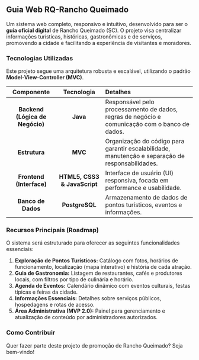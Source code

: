 ## **Guia Web RQ-Rancho Queimado**

Um sistema web completo, responsivo e intuitivo, desenvolvido para ser o **guia oficial digital** de Rancho Queimado (SC). O projeto visa centralizar informações turísticas, históricas, gastronômicas e de serviços, promovendo a cidade e facilitando a experiência de visitantes e moradores.

### **Tecnologias Utilizadas**

Este projeto segue uma arquitetura robusta e escalável, utilizando o padrão **Model-View-Controller (MVC)**.

| Componente | Tecnologia | Detalhes |
| :---: | :---: | :--- |
| **Backend (Lógica de Negócio)** | **Java** | Responsável pelo processamento de dados, regras de negócio e comunicação com o banco de dados. |
| **Estrutura** | **MVC** | Organização do código para garantir escalabilidade, manutenção e separação de responsabilidades. |
| **Frontend (Interface)** | **HTML5, CSS3 & JavaScript** | Interface de usuário (UI) responsiva, focada em performance e usabilidade. |
| **Banco de Dados** | **PostgreSQL** | Armazenamento de dados de pontos turísticos, eventos e informações. |

### **Recursos Principais (Roadmap)**

O sistema será estruturado para oferecer as seguintes funcionalidades essenciais:

1.  **Exploração de Pontos Turísticos:** Catálogo com fotos, horários de funcionamento, localização (mapa interativo) e história de cada atração.
2.  **Guia de Gastronomia:** Listagem de restaurantes, cafés e produtores locais, com filtros por tipo de culinária e horário.
3.  **Agenda de Eventos:** Calendário dinâmico com eventos culturais, festas típicas e feiras da cidade.
4.  **Informações Essenciais:** Detalhes sobre serviços públicos, hospedagens e rotas de acesso.
5.  **Área Administrativa (MVP 2.0):** Painel para gerenciamento e atualização de conteúdo por administradores autorizados.

### **Como Contribuir**

Quer fazer parte deste projeto de promoção de Rancho Queimado? Seja bem-vindo!
